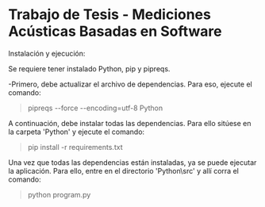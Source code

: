 # Trabajo de Tesis - Mediciones Acústicas Basadas en Software

Instalación y ejecución:

Se requiere tener instalado Python, pip y pipreqs.

-Primero, debe actualizar el archivo de dependencias. Para eso, ejecute el comando:

>pipreqs --force --encoding=utf-8 Python

A continuación, debe instalar todas las dependencias. Para ello sitúese en la carpeta 'Python' y ejecute el comando:

>pip install -r requirements.txt

Una vez que todas las dependencias están instaladas, ya se puede ejecutar la aplicación. Para ello, entre en el directorio 'Python\src' y allí corra el comando:

>python program.py


